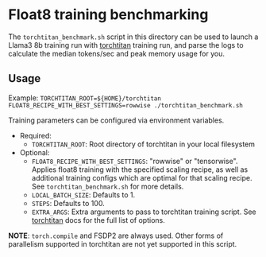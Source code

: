 # Float8 training benchmarking

The `torchtitan_benchmark.sh` script in this directory can be used to launch a Llama3 8b training run with [torchtitan](https://github.com/pytorch/torchtitan) training run, and parse the logs to calculate the median tokens/sec and peak memory usage for you.

## Usage

Example: `TORCHTITAN_ROOT=${HOME}/torchtitan FLOAT8_RECIPE_WITH_BEST_SETTINGS=rowwise ./torchtitan_benchmark.sh`

Training parameters can be configured via environment variables.

- Required:
    - `TORCHTITAN_ROOT`: Root directory of torchtitan in your local filesystem
- Optional:
    - `FLOAT8_RECIPE_WITH_BEST_SETTINGS`: "rowwise" or "tensorwise". Applies float8 training with the specified scaling recipe, as well as additional training configs which are optimal for that scaling recipe. See `torchtitan_benchmark.sh` for more details.
    - `LOCAL_BATCH_SIZE`: Defaults to 1.
    - `STEPS`: Defaults to 100.
    - `EXTRA_ARGS`: Extra arguments to pass to torchtitan training script. See [torchtitan](https://github.com/pytorch/torchtitan) docs for the full list of options.

**NOTE**: `torch.compile` and FSDP2 are always used. Other forms of parallelism supported in torchtitan are not yet supported in this script.
